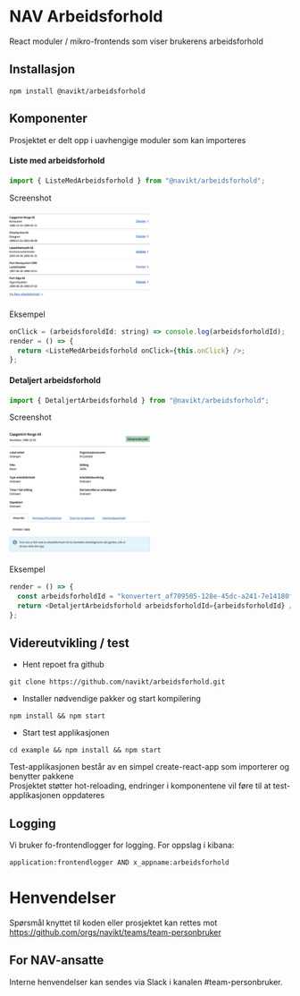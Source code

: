 # NAV Arbeidsforhold

React moduler / mikro-frontends som viser brukerens arbeidsforhold

## Installasjon

```
npm install @navikt/arbeidsforhold
```

## Komponenter


Prosjektet er delt opp i uavhengige moduler som kan importeres

#### Liste med arbeidsforhold

```js
import { ListeMedArbeidsforhold } from "@navikt/arbeidsforhold";
```

Screenshot 

<img alt="Screenshot av liste med arbeidsforhold" src="screenshots/ListeMedArbeidsforhold.png" width="50%"/>

Eksempel

```js
onClick = (arbeidsforoldId: string) => console.log(arbeidsforholdId);
render = () => {
  return <ListeMedArbeidsforhold onClick={this.onClick} />;
};
```

#### Detaljert arbeidsforhold

```js
import { DetaljertArbeidsforhold } from "@navikt/arbeidsforhold";
```

Screenshot

<img alt="Screenshot av detaljert arbeidsforhold" src="screenshots/DetaljertArbeidsforhold.png" width="50%"/>

Eksempel

```js
render = () => {
  const arbeidsforholdId = "konvertert_af709505-128e-45dc-a241-7e14180f787d";
  return <DetaljertArbeidsforhold arbeidsforholdId={arbeidsforholdId} />;
};
```

## Videreutvikling / test

* Hent repoet fra github

```
git clone https://github.com/navikt/arbeidsforhold.git
```

* Installer nødvendige pakker og start kompilering

```
npm install && npm start
```


* Start test applikasjonen <br>

```
cd example && npm install && npm start
```

Test-applikasjonen består av en simpel create-react-app som importerer og benytter pakkene <br>
Prosjektet støtter hot-reloading, endringer i komponentene vil føre til at test-applikasjonen oppdateres

## Logging

Vi bruker fo-frontendlogger for logging. For oppslag i kibana:

```
application:frontendlogger AND x_appname:arbeidsforhold
```

# Henvendelser

Spørsmål knyttet til koden eller prosjektet kan rettes mot https://github.com/orgs/navikt/teams/team-personbruker

## For NAV-ansatte

Interne henvendelser kan sendes via Slack i kanalen #team-personbruker.
